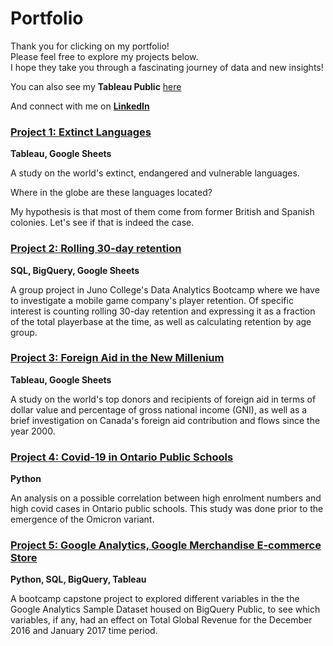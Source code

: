 # Portfolio
Thank you for clicking on my portfolio!  
Please feel free to explore my projects below.  
I hope they take you through a fascinating journey of data and new insights!

You can also see my **Tableau Public** [here](https://public.tableau.com/app/profile/ruby.rondina) 

And connect with me on [**LinkedIn**](https://www.linkedin.com/in/ruby-rondina-39315a16/)

### [Project 1: Extinct Languages](https://github.com/RubyRondina/Project-1--Extinct-Languages)
**Tableau, Google Sheets**

A study on the world's extinct, endangered and vulnerable languages.  

Where in the globe are these languages located?

My hypothesis is that most of them come from former British and Spanish colonies.  Let's see if that is indeed the case.


### [Project 2: Rolling 30-day retention](https://github.com/RubyRondina/SQL_Project_30DayRetention)
**SQL, BigQuery, Google Sheets**

A group project in Juno College's Data Analytics Bootcamp where we have to investigate a mobile game company's player retention. Of specific interest is counting rolling 30-day retention and expressing it as a fraction of the total playerbase at the time, as well as calculating retention by age group.


### [Project 3: Foreign Aid in the New Millenium](https://github.com/RubyRondina/Foreign-Aid)
**Tableau, Google Sheets**

A study on the world's top donors and recipients of foreign aid in terms of dollar value and percentage of gross national income (GNI), as well as a brief investigation on Canada's foreign aid contribution and flows since the year 2000.


### [Project 4: Covid-19 in Ontario Public Schools](https://github.com/RubyRondina/Python-Project---Covid-Cases-In-Ontario-Schools)
**Python**

An analysis on a possible correlation between high enrolment numbers and high covid cases in Ontario public schools.  This study was done prior to the emergence of the Omicron variant.


### [Project 5: Google Analytics, Google Merchandise E-commerce Store](https://github.com/RubyRondina/CapstoneProject)
**Python, SQL, BigQuery, Tableau**

A bootcamp capstone project to explored different variables in the the Google Analytics Sample Dataset housed on BigQuery Public, to see which variables, if any, had an effect on Total Global Revenue for the December 2016 and January 2017 time period.
